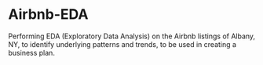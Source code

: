 # Airbnb-EDA
Performing EDA (Exploratory Data Analysis) on the Airbnb listings of Albany, NY, to identify underlying patterns and trends, to be used in creating a business plan. 
